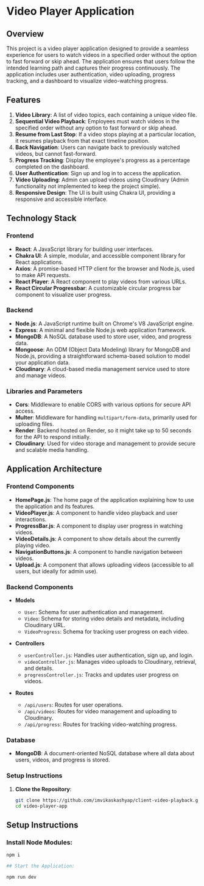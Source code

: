 # Video Player Application

## Overview

This project is a video player application designed to provide a seamless experience for users to watch videos in a specified order without the option to fast forward or skip ahead. The application ensures that users follow the intended learning path and captures their progress continuously. The application includes user authentication, video uploading, progress tracking, and a dashboard to visualize video-watching progress.

## Features

1. **Video Library**: A list of video topics, each containing a unique video file.
2. **Sequential Video Playback**: Employees must watch videos in the specified order without any option to fast forward or skip ahead.
3. **Resume from Last Stop**: If a video stops playing at a particular location, it resumes playback from that exact timeline position.
4. **Back Navigation**: Users can navigate back to previously watched videos, but cannot fast-forward.
5. **Progress Tracking**: Display the employee's progress as a percentage completed on the dashboard.
6. **User Authentication**: Sign up and log in to access the application.
7. **Video Uploading**: Admin can upload videos using Cloudinary (Admin functionality not implemented to keep the project simple).
8. **Responsive Design**: The UI is built using Chakra UI, providing a responsive and accessible interface.

## Technology Stack

### Frontend
- **React**: A JavaScript library for building user interfaces.
- **Chakra UI**: A simple, modular, and accessible component library for React applications.
- **Axios**: A promise-based HTTP client for the browser and Node.js, used to make API requests.
- **React Player**: A React component to play videos from various URLs.
- **React Circular Progressbar**: A customizable circular progress bar component to visualize user progress.

### Backend
- **Node.js**: A JavaScript runtime built on Chrome's V8 JavaScript engine.
- **Express**: A minimal and flexible Node.js web application framework.
- **MongoDB**: A NoSQL database used to store user, video, and progress data.
- **Mongoose**: An ODM (Object Data Modeling) library for MongoDB and Node.js, providing a straightforward schema-based solution to model your application data.
- **Cloudinary**: A cloud-based media management service used to store and manage videos.

### Libraries and Parameters

- **Cors**: Middleware to enable CORS with various options for secure API access.
- **Multer**: Middleware for handling `multipart/form-data`, primarily used for uploading files.
- **Render**: Backend hosted on Render, so it might take up to 50 seconds for the API to respond initially.
- **Cloudinary**: Used for video storage and management to provide secure and scalable media handling.

## Application Architecture

### Frontend Components

- **HomePage.js**: The home page of the application explaining how to use the application and its features.
- **VideoPlayer.js**: A component to handle video playback and user interactions.
- **ProgressBar.js**: A component to display user progress in watching videos.
- **VideoDetails.js**: A component to show details about the currently playing video.
- **NavigationButtons.js**: A component to handle navigation between videos.
- **Upload.js**: A component that allows uploading videos (accessible to all users, but ideally for admin use).

### Backend Components

- **Models**
  - `User`: Schema for user authentication and management.
  - `Video`: Schema for storing video details and metadata, including Cloudinary URL.
  - `VideoProgress`: Schema for tracking user progress on each video.

- **Controllers**
  - `userController.js`: Handles user authentication, sign up, and login.
  - `videoController.js`: Manages video uploads to Cloudinary, retrieval, and details.
  - `progressController.js`: Tracks and updates user progress on videos.

- **Routes**
  - `/api/users`: Routes for user operations.
  - `/api/videos`: Routes for video management and uploading to Cloudinary.
  - `/api/progress`: Routes for tracking video-watching progress.

### Database

- **MongoDB**: A document-oriented NoSQL database where all data about users, videos, and progress is stored.

### Setup Instructions

1. **Clone the Repository**:
   ```bash
   git clone https://github.com/imvikaskashyap/client-video-playback.git
   cd video-player-app

## Setup Instructions

### Install Node Modules:
```bash
npm i 

## Start the Application:

npm run dev